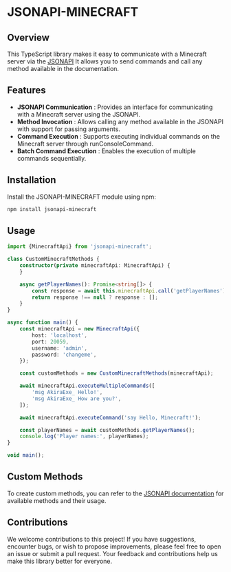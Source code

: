 # JSONAPI-MINECRAFT

## Overview

This TypeScript library makes it easy to communicate with a Minecraft server via
the [JSONAPI](https://www.spigotmc.org/resources/jsonapi-reloaded.69447/)
It allows you to send commands and call any method available in the documentation.

## Features

- **JSONAPI Communication** : Provides an interface for communicating with a Minecraft server using the JSONAPI.
- **Method Invocation** : Allows calling any method available in the JSONAPI with support for passing arguments.
- **Command Execution** : Supports executing individual commands on the Minecraft server through runConsoleCommand.
- **Batch Command Execution** : Enables the execution of multiple commands sequentially.

## Installation

Install the JSONAPI-MINECRAFT module using npm:

```bash
npm install jsonapi-minecraft
```

## Usage

```typescript
import {MinecraftApi} from 'jsonapi-minecraft';

class CustomMinecraftMethods {
    constructor(private minecraftApi: MinecraftApi) {
    }

    async getPlayerNames(): Promise<string[]> {
        const response = await this.minecraftApi.call('getPlayerNames');
        return response !== null ? response : [];
    }
}

async function main() {
    const minecraftApi = new MinecraftApi({
        host: 'localhost',
        port: 20059,
        username: 'admin',
        password: 'changeme',
    });

    const customMethods = new CustomMinecraftMethods(minecraftApi);

    await minecraftApi.executeMultipleCommands([
        'msg AkiraExe_ Hello!',
        'msg AkiraExe_ How are you?',
    ]);

    await minecraftApi.executeCommand('say Hello, Minecraft!');

    const playerNames = await customMethods.getPlayerNames();
    console.log('Player names:', playerNames);
}

void main();
```

## Custom Methods

To create custom methods, you can refer to the [JSONAPI documentation](https://docs.asylyus.fr/JSONAPI-RELOADED/) for
available methods and their usage.

## Contributions

We welcome contributions to this project! If you have suggestions, encounter bugs, or wish to propose improvements,
please feel free to open an issue or submit a pull request. Your feedback and contributions help us make this library
better for everyone.




